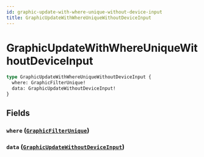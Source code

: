 ```yaml
---
id: graphic-update-with-where-unique-without-device-input
title: GraphicUpdateWithWhereUniqueWithoutDeviceInput
---
```


 # GraphicUpdateWithWhereUniqueWithoutDeviceInput





```graphql
type GraphicUpdateWithWhereUniqueWithoutDeviceInput {
  where: GraphicFilterUnique!
  data: GraphicUpdateWithoutDeviceInput!
}
```


## Fields

### `where` ([`GraphicFilterUnique`](/inputs/graphic-filter-unique))




### `data` ([`GraphicUpdateWithoutDeviceInput`](/inputs/graphic-update-without-device-input))






